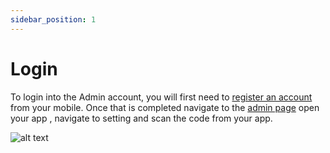 ```yaml
---
sidebar_position: 1
---
```


# Login

To login into the Admin account, you will first need to [register an account](/docs/mobile/register) from your mobile. 
Once that is completed navigate to the [admin page](https://admin.sevi.io) open your app , navigate to setting and scan the code from your app.


![alt text](/img/admin/login.png "API token")